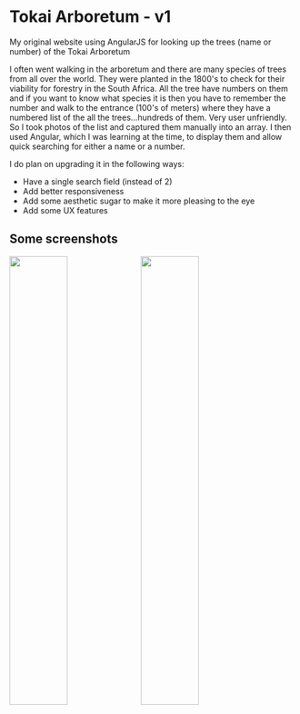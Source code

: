 # Tokai Arboretum - v1
My original website using AngularJS for looking up the trees (name or number) of the Tokai Arboretum

I often went walking in the arboretum and there are many species of trees from all over the world.  They were planted in the 1800's to check for their viability for forestry in the South Africa.  All the tree have numbers on them and if you want to know what species it is then you have to remember the number and walk to the entrance (100's of meters) where they have a numbered list of the all the trees...hundreds of them.  Very user unfriendly.  So I took photos of the list and captured them manually into an array.  I then used Angular, which I was learning at the time, to display them and allow quick searching for either a name or a number.

I do plan on upgrading it in the following ways:
* Have a single search field (instead of 2)
* Add better responsiveness
* Add some aesthetic sugar to make it more pleasing to the eye
* Add some UX features

## Some screenshots
<img src="https://github.com/dalebotha/tokai_arboretum_v1/blob/master/images/name-search.png" width="45%"></img> <img src="https://github.com/dalebotha/tokai_arboretum_v1/blob/master/images/number-search.png" width="45%"></img> 
